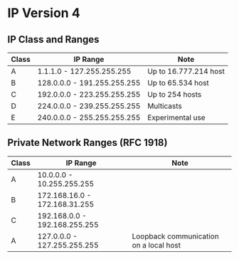 # IP Version 4

## IP Class and Ranges

Class | IP Range | Note
--- | --- | ---
A | 1.1.1.0 - 127.255.255.255 | Up to 16.777.214 host
B | 128.0.0.0 - 191.255.255.255 | Up to 65.534 host
C | 192.0.0.0 - 223.255.255.255 | Up to 254 hosts
D | 224.0.0.0 - 239.255.255.255 | Multicasts
E | 240.0.0.0 - 255.255.255.255 | Experimental use  

## Private Network Ranges  (RFC 1918)

Class | IP Range | Note
--- | --- | ---
A | 10.0.0.0 - 10.255.255.255 |
B | 172.168.16.0 - 172.168.31.255 |
C | 192.168.0.0 - 192.168.255.255 |
A | 127.0.0.0 - 127.255.255.255 | Loopback communication on a local host
